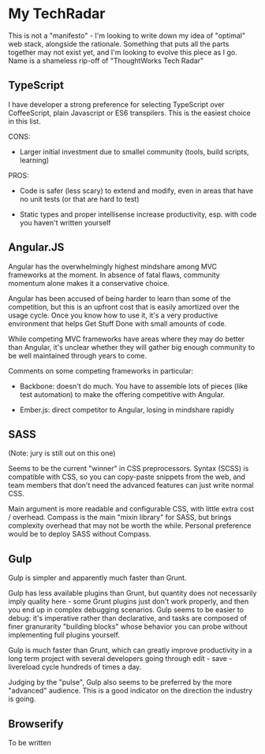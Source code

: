 My TechRadar
============

This is not a "manifesto" - I'm looking to write down my idea of "optimal"
web stack, alongside the rationale. Something that puts all the
parts together may not exist yet, and I'm looking to evolve this piece
as I go. Name is a shameless rip-off of "ThoughtWorks Tech Radar"

TypeScript
----------

I have developer a strong preference for selecting TypeScript over
CoffeeScript, plain Javascript or ES6 transpilers. This is the easiest
choice in this list.

CONS:

- Larger initial investment due to smallel community (tools,
  build scripts, learning)

PROS:

- Code is safer (less scary) to extend and modify, even in areas
  that have no unit tests (or that are hard to test)

- Static types and proper intellisense increase productivity, esp. with
  code you haven't written yourself

Angular.JS
----------

Angular has the overwhelmingly highest mindshare among MVC frameworks at
the moment. In absence of fatal flaws, community momentum alone makes
it a conservative choice.

Angular has been accused of being harder to learn than some of the
competition, but this is an upfront cost that is easily amortized
over the usage cycle. Once you know how to use it, it's a very productive
environment that helps Get Stuff Done with small amounts of code.

While competing MVC frameworks have areas where they may do better than
Angular, it's unclear whether they will gather big enough community
to be well maintained through years to come.

Comments on some competing frameworks in particular:

- Backbone: doesn't do much. You have to assemble lots of pieces (like test
  automation) to make the offering competitive with Angular.

- Ember.js: direct competitor to Angular, losing in mindshare rapidly


SASS
----

(Note: jury is still out on this one)

Seems to be the current "winner" in CSS preprocessors. Syntax (SCSS) is
compatible with CSS, so you can copy-paste snippets from the web,
and team members that don't need the advanced features can just write
normal CSS.

Main argument is more readable and configurable CSS, with little extra
cost / overhead. Compass is the main "mixin library" for SASS, but
brings complexity overhead that may not be worth the while. Personal
preference would be to deploy SASS without Compass.

Gulp
----

Gulp is simpler and apparently much faster than Grunt.

Gulp has less available plugins than Grunt, but quantity does not
necessarily imply quality here - some Grunt plugins just don't work properly,
and then you end up in complex debugging scenarios. Gulp seems to be
easier to debug: it's imperative rather than declarative, and tasks
are composed of finer granurarity "building blocks" whose behavior
you can probe without implementing full plugins yourself.

Gulp is much faster than Grunt, which can greatly improve productivity
in a long term project with several developers going through edit - save -
livereload cycle hundreds of times a day.

Judging by the "pulse", Gulp also seems to be preferred by the more
"advanced" audience. This is a good indicator on the direction
the industry is going.

Browserify
----------

To be written
